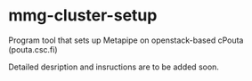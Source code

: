 # mmg-cluster-setup
Program tool that sets up Metapipe on openstack-based cPouta (pouta.csc.fi)

Detailed desription and insructions are to be added soon.
